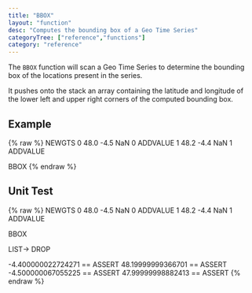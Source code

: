 ```yaml
---
title: "BBOX"
layout: "function"
desc: "Computes the bounding box of a Geo Time Series"
categoryTree: ["reference","functions"]
category: "reference"
---
```

 
The `BBOX` function will scan a Geo Time Series to determine the bounding box of the locations present in the series.

It pushes onto the stack an array containing the latitude and longitude of the lower left and upper right corners of the computed bounding box.

## Example ##

{% raw %}
<warp10-warpscript-widget backend="{{backend}}"  exec-endpoint="{{execEndpoint}}">NEWGTS
0 48.0 -4.5 NaN 0 ADDVALUE
1 48.2 -4.4 NaN 1 ADDVALUE

BBOX
</warp10-warpscript-widget>
{% endraw %}    

## Unit Test ##

{% raw %}
<warp10-warpscript-widget backend="{{backend}}"  exec-endpoint="{{execEndpoint}}">NEWGTS
0 48.0 -4.5 NaN 0 ADDVALUE
1 48.2 -4.4 NaN 1 ADDVALUE

BBOX

LIST-> DROP

-4.400000022724271 == ASSERT
48.19999999366701 == ASSERT
-4.500000067055225 == ASSERT
47.99999998882413 == ASSERT
</warp10-warpscript-widget>
{% endraw %}    
